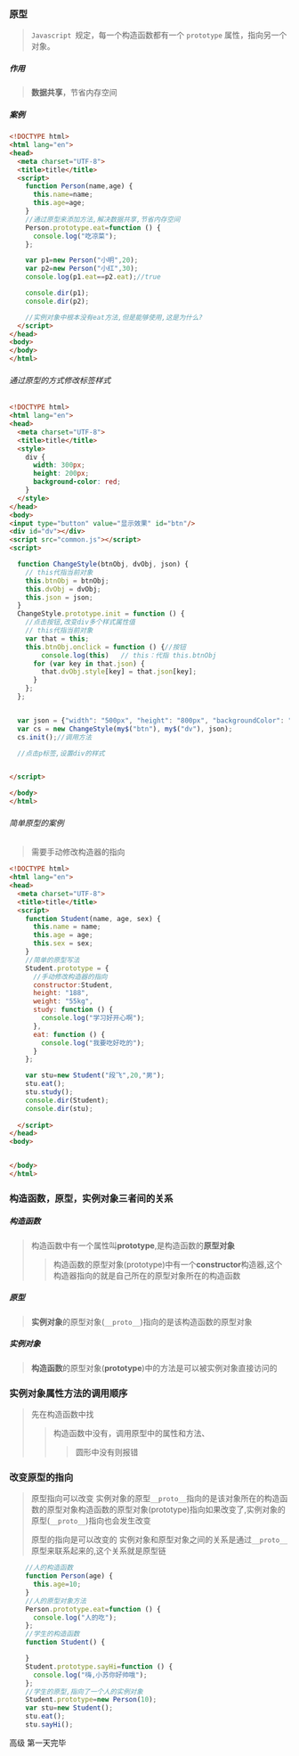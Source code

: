 ### 原型

> `Javascript `规定，每一个构造函数都有一个 `prototype` 属性，指向另一个对象。

##### 作用

> **数据共享**，节省内存空间

##### 案例

```html
<!DOCTYPE html>
<html lang="en">
<head>
  <meta charset="UTF-8">
  <title>title</title>
  <script>
    function Person(name,age) {
      this.name=name;
      this.age=age;
    }
    //通过原型来添加方法,解决数据共享,节省内存空间
    Person.prototype.eat=function () {
      console.log("吃凉菜");
    };

    var p1=new Person("小明",20);
    var p2=new Person("小红",30);
    console.log(p1.eat==p2.eat);//true

    console.dir(p1);
    console.dir(p2);

    //实例对象中根本没有eat方法,但是能够使用,这是为什么?
  </script>
</head>
<body>
</body>
</html>
```

###### 通过原型的方式修改标签样式

```html
<!DOCTYPE html>
<html lang="en">
<head>
  <meta charset="UTF-8">
  <title>title</title>
  <style>
    div {
      width: 300px;
      height: 200px;
      background-color: red;
    }
  </style>
</head>
<body>
<input type="button" value="显示效果" id="btn"/>
<div id="dv"></div>
<script src="common.js"></script>
<script>

  function ChangeStyle(btnObj, dvObj, json) {
    // this代指当前对象
    this.btnObj = btnObj;
    this.dvObj = dvObj;
    this.json = json;
  }
  ChangeStyle.prototype.init = function () {
    //点击按钮,改变div多个样式属性值
    // this代指当前对象
    var that = this;
    this.btnObj.onclick = function () {//按钮
        console.log(this)	// this：代指 this.btnObj
      for (var key in that.json) {
        that.dvObj.style[key] = that.json[key];
      }
    };
  };


  var json = {"width": "500px", "height": "800px", "backgroundColor": "blue", "opacity": "0.2"};
  var cs = new ChangeStyle(my$("btn"), my$("dv"), json);
  cs.init();//调用方法

  //点击p标签,设置div的样式


</script>

</body>
</html>
```

###### 简单原型的案例

> 需要手动修改构造器的指向

```html
<!DOCTYPE html>
<html lang="en">
<head>
  <meta charset="UTF-8">
  <title>title</title>
  <script>
    function Student(name, age, sex) {
      this.name = name;
      this.age = age;
      this.sex = sex;
    }
    //简单的原型写法
    Student.prototype = {
      //手动修改构造器的指向
      constructor:Student,
      height: "188",
      weight: "55kg",
      study: function () {
        console.log("学习好开心啊");
      },
      eat: function () {
        console.log("我要吃好吃的");
      }
    };

    var stu=new Student("段飞",20,"男");
    stu.eat();
    stu.study();
    console.dir(Student);
    console.dir(stu);
      
  </script>
</head>
<body>


</body>
</html>
```

### 构造函数，原型，实例对象三者间的关系

##### 构造函数

> 构造函数中有一个属性叫**prototype**,是构造函数的**原型对象**
>
> > 构造函数的原型对象(prototype)中有一个**constructor**构造器,这个构造器指向的就是自己所在的原型对象所在的构造函数

##### 原型

> **实例对象**的原型对象(`__proto__`)指向的是该构造函数的原型对象

##### 实例对象

> **构造函数**的原型对象(**prototype**)中的方法是可以被实例对象直接访问的



### 实例对象属性方法的调用顺序

> 先在构造函数中找
>
> > 构造函数中没有，调用原型中的属性和方法、
> >
> > > 圆形中没有则报错



### 改变原型的指向

> 原型指向可以改变
> 实例对象的原型`__proto__`指向的是该对象所在的构造函数的原型对象构造函数的原型对象(prototype)指向如果改变了,实例对象的原型(`__proto__`)指向也会发生改变
>
> 原型的指向是可以改变的
> 实例对象和原型对象之间的关系是通过`__proto__`原型来联系起来的,这个关系就是原型链

```js
    //人的构造函数
    function Person(age) {
      this.age=10;
    }
    //人的原型对象方法
    Person.prototype.eat=function () {
      console.log("人的吃");
    };
    //学生的构造函数
    function Student() {

    }
    Student.prototype.sayHi=function () {
      console.log("嗨,小苏你好帅哦");
    };
    //学生的原型,指向了一个人的实例对象
    Student.prototype=new Person(10);
    var stu=new Student();
    stu.eat();
    stu.sayHi();
```



高级 第一天完毕

